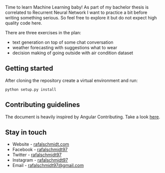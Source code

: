 Time to learn Machine Learning baby! 
As part of my bachelor thesis is correlated to Recurrent Neural Network I want to practice a bit
before writing something serious. So feel free to explore it but do not expect high quality code here.

There are three exercises in the plan:
- text generation on top of some chat conversation
- weather forecasting with suggestions what to wear
- decision making of going outside with air condition dataset

## Getting started

After cloning the repository create a virtual environment and run:
```console
python setup.py install
```

## Contributing guidelines

The document is heavily inspired by Angular Contributing. Take a look [here](CONTRIBUTING.md).

## Stay in touch

* Website - [rafalschmidt.com](https://rafalschmidt.com/)
* Facebook - [rafalschmidt97](https://facebook.com/rafalschmidt97/)
* Twitter - [rafalschmidt97](https://twitter.com/rafalschmidt97/)
* Instagram - [rafalschmidt97](https://instagram.com/rafalschmidt97/)
* Email - [rafalschmidt97@gmail.com](mailto:rafalschmidt97@gmail.com)
